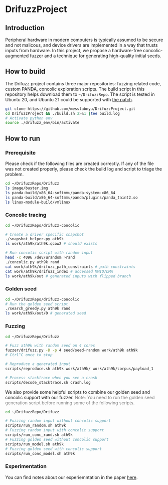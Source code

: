 # DrifuzzProject

## Introduction
Peripheral hardware in modern computers is typically assumed to be secure and not malicous, and device drivers are implemented in a way that trusts inputs from hardware. In this project, we propose a hardware-free concolic-augmented fuzzer and a technique for generating high-quality initial seeds.

## How to build
The Drifuzz project contains three major repositories: fuzzing related code, custom PANDA, concolic exploration scripts. The build script in this repository helps download them to `~/DrifuzzRepo`. The script is tested in Ubuntu 20, and Ubuntu 21 could be supported with [the patch](https://github.com/buszk/Drifuzz/blob/dev/ubuntu_21.patch).

```bash
git clone https://github.com/messlabnyu/DrifuzzProject.git
cd DrifuzzProject && ./build.sh 2>&1 |tee build.log
# Activate python env
source ./drifuzz_env/bin/activate
```

## How to run
### Prerequisite
Please check if the following files are created correctly. If any of the file was not created properly, please check the build log and script to triage the problem.
```bash
cd ~/DrifuzzRepo/Drifuzz
ls image/buster.img
ls panda-build/x86_64-softmmu/panda-system-x86_64
ls panda-build/x86_64-softmmu/panda/plugins/panda_taint2.so
ls linux-module-build/vmlinux
```

### Concolic tracing
```bash
cd ~/DrifuzzRepo/drifuzz-concolic

# Create a driver specific snapshot
./snapshot_helper.py ath9k
ls work/ath9k/ath9k.qcow2 # should exists

# Run concolic script with random input
head -c 4096 /dev/urandom >rand
./concolic.py ath9k rand
cat work/ath9k/drifuzz_path_constraints # path constraints
cat work/ath9k/drifuzz_index # accessed MMIO/DMA
ls work/ath9k/out # generated inputs with flipped branch
```

### Golden seed
```bash
cd ~/DrifuzzRepo/drifuzz-concolic
# Run the golden seed script
./search_greedy.py ath9k rand
ls work/ath9k/out/0 # generated seed
```

### Fuzzing
```bash
cd ~/DrifuzzRepo/Drifuzz

# Fuzz ath9k with random seed on 4 cores
fuzzer/drifuzz.py -D -p 4 seed/seed-random work/ath9k ath9k
# Ctrl^C once to stop

# Reproduce a generated input
scripts/reproduce.sh ath9k work/ath9k/ work/ath9k/corpus/payload_1

# Process stacktrace when you see a crash
scripts/decode_stacktrace.sh crash.log
```

We also provide some helpful scripts to combine our golden seed and concolic support with our fuzzer. 
<span style="color:gray">Note: You need to run the golden seed generation script before running some of the following scripts.</span>
```bash
cd ~/DrifuzzRepo/Drifuzz

# Fuzzing random input without concolic support
scripts/run_random.sh ath9k
# Fuzzing random input with concolic support
scripts/run_conc_rand.sh ath9k
# Fuzzing golden seed without concolic support
scripts/run_model.sh ath9k
# Fuzzing golden seed with concolic support
scripts/run_conc_model.sh ath9k
```

### Experimentation
You can find notes about our experiemntation in the paper [here](https://github.com/messlabnyu/DrifuzzProject/blob/main/EXPERIMENTATION.md).